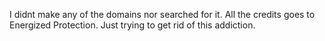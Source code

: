 I didnt make any of the domains nor searched for it. All the credits goes to Energized Protection. Just trying to get rid of this addiction.
